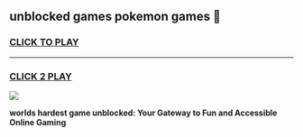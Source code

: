 
## unblocked games pokemon games 👋
<h3>
<a href="https://premium.freeplayer.one?title=unblocked_games_pokemon_games&ref=13F">CLICK TO PLAY</a></h3>
<hr>

<h3>
<a href="https://premium.freeplayer.one?title=unblocked_games_pokemon_games&ref=13F">CLICK 2 PLAY</a>
  
</h3>

<a href="https://premium.freeplayer.one?title=unblocked_games_pokemon_games&ref=12F/"><img src="https://clearcache.store/games.png"></a>


**worlds hardest game unblocked: Your Gateway to Fun and Accessible Online Gaming**
